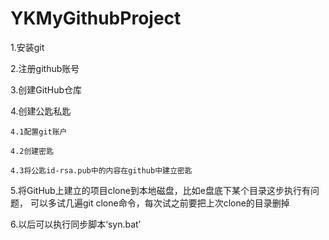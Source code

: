 # YKMyGithubProject
1.安装git

2.注册github账号

3.创建GitHub仓库

4.创建公匙私匙

	4.1配置git账户

	4.2创建密匙

	4.3将公匙id-rsa.pub中的内容在github中建立密匙


5.将GitHub上建立的项目clone到本地磁盘，比如e盘底下某个目录这步执行有问题，
	可以多试几遍git clone命令，每次试之前要把上次clone的目录删掉

6.以后可以执行同步脚本‘syn.bat’